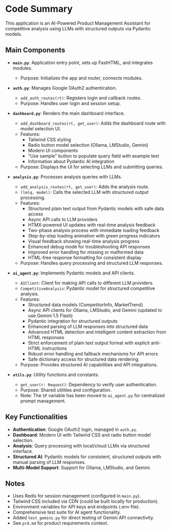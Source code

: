 # Code Summary

This application is an AI-Powered Product Management Assistant for competitive analysis using LLMs with structured outputs via Pydantic models.

## Main Components

- **`main.py`**: Application entry point, sets up FastHTML, and integrates modules.
  - Purpose: Initializes the app and router, connects modules.

- **`auth.py`**: Manages Google OAuth2 authentication.
  - `add_auth_routes(rt)`: Registers login and callback routes.
  - Purpose: Handles user login and session setup.

- **`dashboard.py`**: Renders the main dashboard interface.
  - `add_dashboard_routes(rt, get_user)`: Adds the dashboard route with model selection UI.
  - Features:
    * Tailwind CSS styling
    * Radio button model selection (Ollama, LMStudio, Gemini)
    * Modern UI components
    * "Use sample" button to populate query field with example text
    * Information about Pydantic AI integration
  - Purpose: Displays the UI for selecting LLMs and submitting queries.

- **`analysis.py`**: Processes analysis queries with LLMs.
  - `add_analysis_routes(rt, get_user)`: Adds the analysis route.
  - `llm(q, model)`: Calls the selected LLM with structured output processing.
  - Features:
    * Structured plain text output from Pydantic models with safe data access
    * Async API calls to LLM providers
    * HTMX-powered UI updates with real-time analysis feedback
    * Two-phase analysis process with immediate loading feedback
    * Step-by-step loading animation with green progress indicators
    * Visual feedback showing real-time analysis progress
    * Enhanced debug mode for troubleshooting API responses
    * Improved error handling for missing or malformed data
    * HTML-free response formatting for consistent display
  - Purpose: Handles query processing and structured LLM responses.

- **`ai_agent.py`**: Implements Pydantic models and API clients.
  - `AIClient`: Client for making API calls to different LLM providers.
  - `CompetitiveAnalysis`: Pydantic model for structured competitive analysis.
  - Features:
    * Structured data models (CompetitorInfo, MarketTrend)
    * Async API clients for Ollama, LMStudio, and Gemini (updated to use Gemini 1.5 Flash)
    * Pydantic integration for structured outputs
    * Enhanced parsing of LLM responses into structured data
    * Advanced HTML detection and intelligent content extraction from HTML responses
    * Strict enforcement of plain text output format with explicit anti-HTML instructions
    * Robust error handling and fallback mechanisms for API errors
    * Safe dictionary access for structured data rendering
  - Purpose: Provides structured AI capabilities and API integrations.

- **`utils.py`**: Utility functions and constants.
  - `get_user(r: Request)`: Dependency to verify user authentication.
  - Purpose: Shared utilities and configuration.
  - Note: The `SP` variable has been moved to `ai_agent.py` for centralized prompt management.

## Key Functionalities

- **Authentication**: Google OAuth2 login, managed in `auth.py`.
- **Dashboard**: Modern UI with Tailwind CSS and radio button model selection.
- **Analysis**: Query processing with local/cloud LLMs via structured interface.
- **Structured AI**: Pydantic models for consistent, structured outputs with manual parsing of LLM responses.
- **Multi-Model Support**: Support for Ollama, LMStudio, and Gemini.

## Notes

- Uses Redis for session management (configured in `main.py`).
- Tailwind CSS included via CDN (could be built locally for production).
- Environment variables for API keys and endpoints (.env file).
- Comprehensive test suite for AI agent functionality.
- Added `test_gemini.py` for direct testing of Gemini API connectivity.
- See `prd.md` for product requirements context.